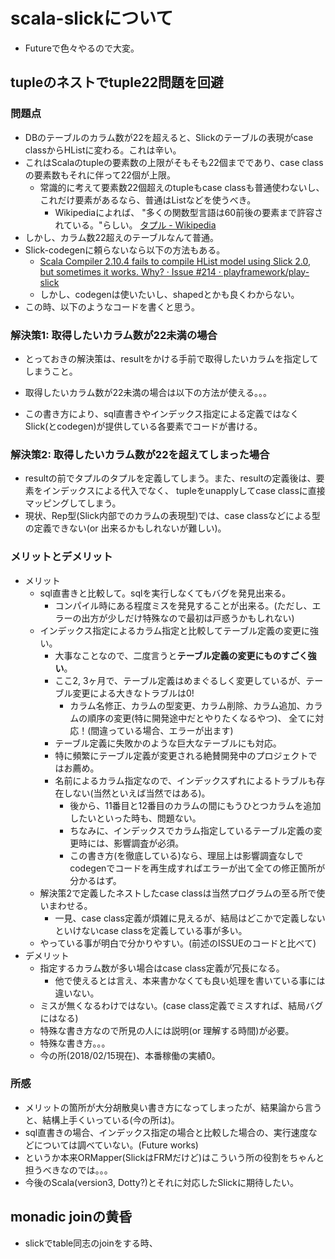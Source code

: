 # scala-slickについて
* Futureで色々やるので大変。

## tupleのネストでtuple22問題を回避

### 問題点
* DBのテーブルのカラム数が22を超えると、Slickのテーブルの表現がcase classからHListに変わる。これは辛い。
* これはScalaのtupleの要素数の上限がそもそも22個までであり、case classの要素数もそれに伴って22個が上限。
  * 常識的に考えて要素数22個超えのtupleもcase classも普通使わないし、
    これだけ要素があるなら、普通はListなどを使うべき。
    * Wikipediaによれば、
      "多くの関数型言語は60前後の要素まで許容されている。"らしい。
      [タプル - Wikipedia](https://ja.wikipedia.org/wiki/%E3%82%BF%E3%83%97%E3%83%AB)
* しかし、カラム数22超えのテーブルなんて普通。
* Slick-codegenに頼らないなら以下の方法もある。
  * [Scala Compiler 2.10.4 fails to compile HList model using Slick 2.0, but sometimes it works. Why? · Issue #214 · playframework/play-slick](https://github.com/playframework/play-slick/issues/214)
  * しかし、codegenは使いたいし、shapedとかも良くわからない。
* この時、以下のようなコードを書くと思う。

### 解決策1: 取得したいカラム数が22未満の場合
* とっておきの解決策は、resultをかける手前で取得したいカラムを指定してしまうこと。
* 取得したいカラム数が22未満の場合は以下の方法が使える。。。

* この書き方により、sql直書きやインデックス指定による定義ではなくSlick(とcodegen)が提供している各要素でコードが書ける。

### 解決策2: 取得したいカラム数が22を超えてしまった場合
* resultの前でタプルのタプルを定義してしまう。また、resultの定義後は、要素をインデックスによる代入でなく、
  tupleをunapplyしてcase classに直接マッピングしてしまう。
* 現状、Rep型(Slick内部でのカラムの表現型)では、case classなどによる型の定義できない(or 出来るかもしれないが難しい)。

### メリットとデメリット
* メリット
  * sql直書きと比較して。sqlを実行しなくてもバグを発見出来る。
    * コンパイル時にある程度ミスを発見することが出来る。(ただし、エラーの出方が少しだけ特殊なので最初は戸惑うかもしれない)
  * インデックス指定によるカラム指定と比較してテーブル定義の変更に強い。
    * 大事なことなので、二度言うと**テーブル定義の変更にものすごく強い**。
    * ここ2, 3ヶ月で、テーブル定義はめまぐるしく変更しているが、テーブル変更による大きなトラブルは0!
      * カラム名修正、カラムの型変更、カラム削除、カラム追加、カラムの順序の変更(特に開発途中だとやりたくなるやつ)、
        全てに対応！(間違っている場合、エラーが出ます)
    * テーブル定義に失敗かのような巨大なテーブルにも対応。
    * 特に頻繁にテーブル定義が変更される絶賛開発中のプロジェクトではお薦め。
    * 名前によるカラム指定なので、インデックスずれによるトラブルも存在しない(当然といえば当然ではある)。
      * 後から、11番目と12番目のカラムの間にもうひとつカラムを追加したいといった時も、問題ない。
      * ちなみに、インデックスでカラム指定しているテーブル定義の変更時には、影響調査が必須。
      * この書き方(を徹底している)なら、理屈上は影響調査なしでcodegenでコードを再生成すればエラーが出て全ての修正箇所が分かるはず。
  * 解決策2で定義したネストしたcase classは当然プログラムの至る所で使いまわせる。
    * 一見、case class定義が煩雑に見えるが、結局はどこかで定義しないといけないcase classを定義している事が多い。
  * やっている事が明白で分かりやすい。(前述のISSUEのコードと比べて)
* デメリット
  * 指定するカラム数が多い場合はcase class定義が冗長になる。
    * 他で使えるとは言え、本来書かなくても良い処理を書いている事には違いない。
  * ミスが無くなるわけではない。(case class定義でミスすれば、結局バグにはなる)
  * 特殊な書き方なので所見の人には説明(or 理解する時間)が必要。
  * 特殊な書き方。。。
  * 今の所(2018/02/15現在)、本番稼働の実績0。

### 所感
* メリットの箇所が大分胡散臭い書き方になってしまったが、結果論から言うと、結構上手くいっている(今の所は)。
* sql直書きの場合、インデックス指定の場合と比較した場合の、実行速度などについては調べていない。(Future works)
* というか本来ORMapper(SlickはFRMだけど)はこういう所の役割をちゃんと担うべきなのでは。。。
* 今後のScala(version3, Dotty?)とそれに対応したSlickに期待したい。

## monadic joinの黄昏
* slickでtable同志のjoinをする時、
